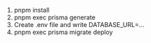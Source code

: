 1. pnpm install
2. pnpm exec prisma generate
3. Create .env file and write DATABASE_URL=...
4. pnpm exec prisma migrate deploy
